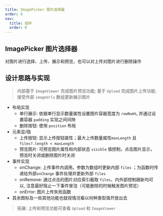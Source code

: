 ```yaml
---
title: ImagePicker 图片选择器
order: 9
nav:
  title: 组件
  order: 0
---
```


## ImagePicker 图片选择器

对图片进行选择、上传、展示和预览，也可以对上传对图片进行删除操作

## 设计思路与实现

> 内部基于 `ImageViewer` 完成图片预览功能; 基于 `Upload` 完成图片上传功能; 接受外部 `imageUrls` 数组更新展示图片

- 布局实现
  - 单行展示: 依据单行显示数量属性设置图片容器宽度为 `rowNum%`, 并通过设置容器 `padding` 实现之间间隙
  - 删除按钮: 使用 `position` 布局
- 元素显/隐
  - 上传按钮: 显示上传按钮属性；最大上传数量属性`maxLength` 且 `files?.length < maxLength`
  - 预览图片: 可预览图片属性和内部状态 `visible` 值控制，点击图片显示，预览时关闭或删除图片时关闭
- 事件实现
  - onChange: 上传事件内调用。参数为数组时更新内部 `files` ；为函数时传递给外部`onChange` 事件处理并更新外部 `files`
  - onRemove: 通过点击的图片对应索引截取 `files`，内外部控制跟新均可以, 注意最好阻止一下事件冒泡（可能删除的时候触发图片预览）
  - onError: 图片上传失败函数
- 其余图标及一些其他功能也就视情况看以何种类型值开放出去

> 拓展: 上传和预览功能可查看 `Upload` 和 `ImageViewer`
